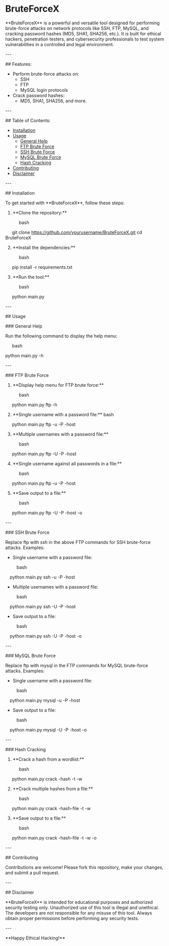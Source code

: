 # BruteForceX

\*\*BruteForceX\*\* is a powerful and versatile tool designed for performing brute-force attacks on network protocols like SSH, FTP, MySQL, and cracking password hashes (MD5, SHA1, SHA256, etc.). It is built for ethical hackers, penetration testers, and cybersecurity professionals to test system vulnerabilities in a controlled and legal environment.

\---

\## Features:

- Perform brute-force attacks on:
  - SSH
  - FTP
  - MySQL login protocols
- Crack password hashes:
  - MD5, SHA1, SHA256, and more.

\---

\## Table of Contents:

- [Installation](#installation)
- [Usage](#usage)
  - [General Help](#general-help)
  - [FTP Brute Force](#ftp-brute-force)
  - [SSH Brute Force](#ssh-brute-force)
  - [MySQL Brute Force](#mysql-brute-force)
  - [Hash Cracking](#hash-cracking)
- [Contributing](#contributing)
- [Disclaimer](#disclaimer)

\---

\## Installation

To get started with \*\*BruteForceX\*\*, follow these steps:

1. \*\*Clone the repository:\*\*

`      `bash

`   `git clone https://github.com/yourusername/BruteForceX.git    cd BruteForceX

2. \*\*Install the dependencies:\*\*

`      `bash

`   `pip install -r requirements.txt

3. \*\*Run the tool:\*\*

`      `bash

`   `python main.py

\---

\## Usage

\### General Help

Run the following command to display the help menu:

`   `bash

python main.py -h

\---

\### FTP Brute Force

1. \*\*Display help menu for FTP brute force:\*\*

`      `bash

`   `python main.py ftp -h

2. \*\*Single username with a password file:\*\*       bash

`   `python main.py ftp -u <username> -P <password file> -host <IP>

3. \*\*Multiple usernames with a password file:\*\*

`      `bash

`   `python main.py ftp -U <usernames file> -P <password file> -host <IP>

4. \*\*Single username against all passwords in a file:\*\*

`      `bash

`   `python main.py ftp -u <username> -P <password file> -host <IP>

5. \*\*Save output to a file:\*\*

`      `bash

`   `python main.py ftp -U <usernames file> -P <password file> -host <IP> -o <output file>

\---

\### SSH Brute Force

Replace  ftp  with  ssh  in the above FTP commands for SSH brute-force attacks. Examples:

- Single username with a password file:

`     `bash

`  `python main.py ssh -u <username> -P <password file> -host <IP>

- Multiple usernames with a password file:

`     `bash

`  `python main.py ssh -U <usernames file> -P <password file> -host <IP>

- Save output to a file:

`     `bash

`  `python main.py ssh -U <usernames file> -P <password file> -host <IP> -o <output file>

\---

\### MySQL Brute Force

Replace  ftp  with  mysql  in the FTP commands for MySQL brute-force attacks. Examples:

- Single username with a password file:

`     `bash

`  `python main.py mysql -u <username> -P <password file> -host <IP>

- Save output to a file:

`     `bash

`  `python main.py mysql -U <usernames file> -P <password file> -host <IP> -o <output file>

\---

\### Hash Cracking

1. \*\*Crack a hash from a wordlist:\*\*

`      `bash

`   `python main.py crack -hash <hash> -t <type> -w <wordlist file>

2. \*\*Crack multiple hashes from a file:\*\*

`      `bash

`   `python main.py crack -hash-file <hash file> -t <hash type> -w <wordlist file>

3. \*\*Save output to a file:\*\*

`      `bash

`   `python main.py crack -hash-file <hash file> -t <hash type> -w <wordlist file> -o <output file>

\---

\## Contributing

Contributions  are  welcome!  Please  fork  this  repository,  make  your  changes,  and  submit  a  pull request.

\---

\## Disclaimer

\*\*BruteForceX\*\*  is  intended  for  educational  purposes  and  authorized  security  testing  only. Unauthorized use of this tool is illegal and unethical. The developers are not responsible for any misuse of this tool. Always obtain proper permissions before performing any security tests.

\---

\*\*Happy Ethical Hacking!\*\*

